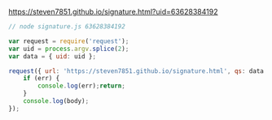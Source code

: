https://steven7851.github.io/signature.html?uid=63628384192


```node.js
// node signature.js 63628384192

var request = require('request');
var uid = process.argv.splice(2);
var data = { uid: uid };

request({ url: 'https://steven7851.github.io/signature.html', qs: data }, function (err, response, body) {
    if (err) {
        console.log(err);return;
    }
    console.log(body);
});
```
